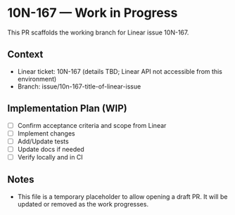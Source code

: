 # 10N-167 — Work in Progress

This PR scaffolds the working branch for Linear issue 10N-167.

## Context
- Linear ticket: 10N-167 (details TBD; Linear API not accessible from this environment)
- Branch: issue/10n-167-title-of-linear-issue

## Implementation Plan (WIP)
- [ ] Confirm acceptance criteria and scope from Linear
- [ ] Implement changes
- [ ] Add/Update tests
- [ ] Update docs if needed
- [ ] Verify locally and in CI

## Notes
- This file is a temporary placeholder to allow opening a draft PR. It will be updated or removed as the work progresses.

